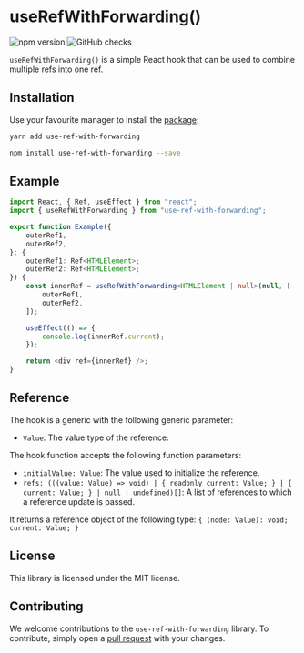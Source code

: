 # useRefWithForwarding()

![npm version](https://badgen.net/npm/v/use-ref-with-forwarding?icon=npm&label)
![GitHub checks](https://badgen.net/github/checks/teamrevin/use-ref-with-forwarding/publish?icon=github&label=GitHub)

`useRefWithForwarding()` is a simple React hook that can be used to combine multiple refs into one ref.

## Installation

Use your favourite manager to install the [package](https://www.npmjs.com/package/use-ref-with-forwarding):

```sh
yarn add use-ref-with-forwarding
```

```sh
npm install use-ref-with-forwarding --save
```

## Example

```ts
import React, { Ref, useEffect } from "react";
import { useRefWithForwarding } from "use-ref-with-forwarding";

export function Example({
    outerRef1,
    outerRef2,
}: {
    outerRef1: Ref<HTMLElement>;
    outerRef2: Ref<HTMLElement>;
}) {
    const innerRef = useRefWithForwarding<HTMLElement | null>(null, [
        outerRef1,
        outerRef2,
    ]);

    useEffect(() => {
        console.log(innerRef.current);
    });

    return <div ref={innerRef} />;
}
```

## Reference

The hook is a generic with the following generic parameter:

-   `Value`: The value type of the reference.

The hook function accepts the following function parameters:

-   `initialValue: Value`: The value used to initialize the reference.
-   `refs: (((value: Value) => void) | { readonly current: Value; } | { current: Value; } | null | undefined)[]`: A list of references to which a reference update is passed.

It returns a reference object of the following type: `{ (node: Value): void; current: Value; }`

## License

This library is licensed under the MIT license.

## Contributing

We welcome contributions to the `use-ref-with-forwarding` library. To contribute, simply open a [pull request](https://github.com/teamrevin/use-ref-with-forwarding/pulls) with your changes.
